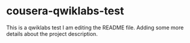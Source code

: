 # cousera-qwiklabs-test
This is a qwiklabs test
I am editing the README file. Adding some more details about the project description.
